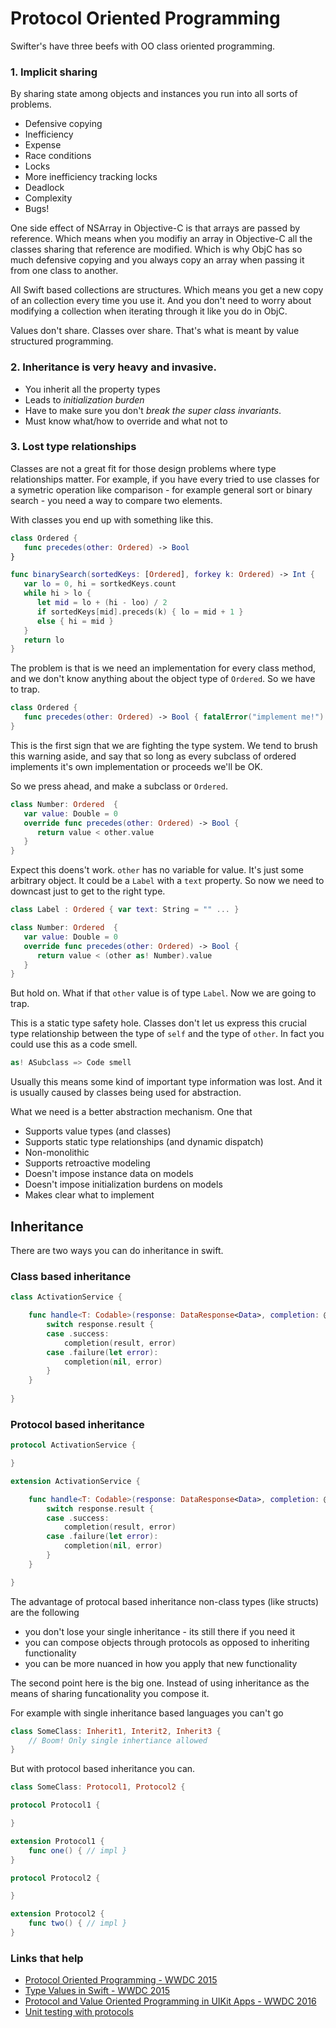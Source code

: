 # Protocol Oriented Programming

Swifter's have three beefs with OO class oriented programming.

### 1. Implicit sharing 

By sharing state among objects and instances you run into all sorts of problems.
* Defensive copying
* Inefficiency
* Expense
* Race conditions
* Locks
* More inefficiency tracking locks
* Deadlock
* Complexity
* Bugs!

One side effect of NSArray in Objective-C is that arrays are passed by reference. Which means when you modifiy an array in Objective-C all the classes sharing that reference are modified. Which is why ObjC has so much defensive copying and you always copy an array when passing it from one class to another. 

All Swift based collections are structures. Which means you get a new copy of an collection every time you use it. And you don't need to worry about modifying a collection when iterating through it like you do in ObjC.

Values don't share. Classes over share. That's what is meant by value structured programming.

### 2. Inheritance is very heavy and invasive.

* You inherit all the property types
* Leads to *initialization burden* 
* Have to make sure you don't *break the super class invariants*. 
* Must know what/how to override and what not to

### 3. Lost type relationships 

Classes are not a great fit for those design problems where type relationships matter. For example, if you have every tried to use classes for a symetric operation like comparison - for example general sort or binary search - you need a way to compare two elements.

With classes you end up with something like this.

```swift
class Ordered {
   func precedes(other: Ordered) -> Bool
}

func binarySearch(sortedKeys: [Ordered], forkey k: Ordered) -> Int {
   var lo = 0, hi = sortkedKeys.count
   while hi > lo {
      let mid = lo + (hi - loo) / 2
      if sortedKeys[mid].preceds(k) { lo = mid + 1 }
      else { hi = mid }
   }
   return lo
}
```

The problem is that is we need an implementation for every class method, and we don't know anything about the object type of `Ordered`. So we have to trap.

```swift
class Ordered {
   func precedes(other: Ordered) -> Bool { fatalError("implement me!") }
}
```

This is the first sign that we are fighting the type system. We tend to brush this warning aside, and say that so long as every subclass of ordered implements it's own implementation or proceeds we'll be OK.

So we press ahead, and make a subclass or `Ordered`.

```swift
class Number: Ordered  { 
   var value: Double = 0
   override func precedes(other: Ordered) -> Bool {
      return value < other.value
   }
}
```

Expect this doens't work. `other` has no variable for value. It's just some arbitrary object. It could be a `Label` with a `text` property. So now we need to downcast just to get to the right type.

```swift
class Label : Ordered { var text: String = "" ... }

class Number: Ordered  { 
   var value: Double = 0
   override func precedes(other: Ordered) -> Bool {
      return value < (other as! Number).value
   }
}
```

But hold on. What if that `other` value is of type `Label`. Now we are going to trap.

This is a static type safety hole. Classes don't let us express this crucial type relationship between the type of `self` and the type of `other`. In fact you could use this as a code smell.

```swift
as! ASubclass => Code smell
```

Usually this means some kind of important type information was lost. And it is usually caused by classes being used for abstraction.

What we need is a better abstraction mechanism. One that
* Supports value types (and classes)
* Supports static type relationships (and dynamic dispatch)
* Non-monolithic
* Supports retroactive modeling
* Doesn't impose instance data on models
* Doesn't impose initialization burdens on models
* Makes clear what to implement






## Inheritance

There are two ways you can do inheritance in swift.

### Class based inheritance

```swift
class ActivationService {

    func handle<T: Codable>(response: DataResponse<Data>, completion: @escaping (T?, Error?) -> ()) {
        switch response.result {
        case .success:
	        completion(result, error)
        case .failure(let error):
            completion(nil, error)
        }
    }
    
}
```

### Protocol based inheritance

```swift
protocol ActivationService {

}

extension ActivationService {

    func handle<T: Codable>(response: DataResponse<Data>, completion: @escaping (T?, Error?) -> ()) {
        switch response.result {
        case .success:
	        completion(result, error)
        case .failure(let error):
            completion(nil, error)
        }
    }

}
```

The advantage of protocal based inheritance non-class types (like structs) are the following

* you don't lose your single inheritance - its still there if you need it
* you can compose objects through protocols as opposed to inheriting functionality
* you can be more nuanced in how you apply that new functionality

The second point here is the big one. Instead of using inheritance as the means of sharing funcationality you compose it.

For example with single inheritance based languages you can't go

```swift
class SomeClass: Inherit1, Interit2, Inherit3 {
    // Boom! Only single inhertiance allowed
}
```

But with protocol based inheritance you can.

```swift
class SomeClass: Protocol1, Protocol2 {

protocol Protocol1 {

}

extension Protocol1 {
	func one() { // impl }
}

protocol Protocol2 {

}

extension Protocol2 {
	func two() { // impl }
}
```

### Links that help

* [Protocol Oriented Programming - WWDC 2015](https://developer.apple.com/videos/play/wwdc2015/408/)
* [Type Values in Swift - WWDC 2015](https://developer.apple.com/videos/play/wwdc2015/414/)
* [Protocol and Value Oriented Programming in UIKit Apps - WWDC 2016](https://developer.apple.com/videos/play/wwdc2016/419/?time=340)
* [Unit testing with protocols](https://riptutorial.com/swift/example/8271/leveraging-protocol-oriented-programming-for-unit-testing)
